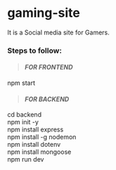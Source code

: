 # gaming-site
It is a Social media site for Gamers.
### Steps to follow:
>#### *FOR FRONTEND*
npm start

>#### *FOR BACKEND*
cd backend
<br/>
npm init -y
<br/>
npm install express
<br/>
npm install -g nodemon
<br/>
npm install dotenv
<br/>
npm install mongoose
<br/>
npm run dev
